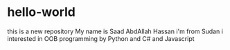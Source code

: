 # hello-world
this is a new repository
My name is Saad AbdAllah Hassan
i'm from Sudan
i interested in OOB programming by Python and C# and Javascript
